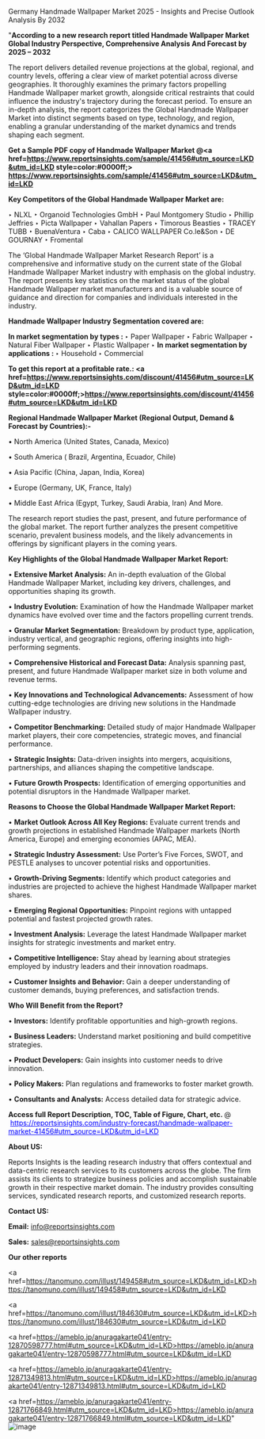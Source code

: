 Germany Handmade Wallpaper Market 2025 - Insights and Precise Outlook Analysis By 2032

"<strong>According to a new research report titled Handmade Wallpaper Market Global Industry Perspective, Comprehensive Analysis And Forecast by 2025 – 2032</strong>

The report delivers detailed revenue projections at the global, regional, and country levels, offering a clear view of market potential across diverse geographies. It thoroughly examines the primary factors propelling Handmade Wallpaper market growth, alongside critical restraints that could influence the industry's trajectory during the forecast period. To ensure an in-depth analysis, the report categorizes the Global Handmade Wallpaper Market into distinct segments based on type, technology, and region, enabling a granular understanding of the market dynamics and trends shaping each segment.

<strong>Get a Sample PDF copy of Handmade Wallpaper Market </strong><strong>@<a href=https://www.reportsinsights.com/sample/41456#utm_source=LKD&utm_id=LKD style=color:#0000ff;> https://www.reportsinsights.com/sample/41456#utm_source=LKD&utm_id=LKD</a></strong></font>

<strong>Key Competitors of the Global Handmade Wallpaper Market are:</strong>

‣ NLXL
‣ Organoid Technologies GmbH
‣ Paul Montgomery Studio
‣ Phillip Jeffries
‣ Picta Wallpaper
‣ Vahallan Papers
‣ Timorous Beasties
‣ TRACEY TUBB
‣ BuenaVentura
‣ Caba
‣ CALICO WALLPAPER Co.le&Son
‣ DE GOURNAY
‣ Fromental

The ‘Global Handmade Wallpaper Market Research Report’ is a comprehensive and informative study on the current state of the Global Handmade Wallpaper Market industry with emphasis on the global industry. The report presents key statistics on the market status of the global Handmade Wallpaper market manufacturers and is a valuable source of guidance and direction for companies and individuals interested in the industry.

<strong>Handmade Wallpaper Industry Segmentation covered are:</strong>

<strong>In market segmentation by types : </strong>
‣ Paper Wallpaper
‣ Fabric Wallpaper
‣ Natural Fiber Wallpaper
‣ Plastic Wallpaper
‣ 
<strong>In market segmentation by applications : </strong>
‣ Household
‣ Commercial

<strong>To get this report at a profitable rate.: <a href=https://www.reportsinsights.com/discount/41456#utm_source=LKD&utm_id=LKD style=color:#0000ff;>https://www.reportsinsights.com/discount/41456#utm_source=LKD&utm_id=LKD</a></strong></font>

<strong>Regional Handmade Wallpaper Market (Regional Output, Demand &amp; Forecast by Countries):-</strong>

• North America (United States, Canada, Mexico)

• South America ( Brazil, Argentina, Ecuador, Chile)

• Asia Pacific (China, Japan, India, Korea)

• Europe (Germany, UK, France, Italy)

• Middle East Africa (Egypt, Turkey, Saudi Arabia, Iran) And More.

The research report studies the past, present, and future performance of the global market. The report further analyzes the present competitive scenario, prevalent business models, and the likely advancements in offerings by significant players in the coming years.

<strong>Key Highlights of the Global Handmade Wallpaper Market Report:</strong>

• <strong>Extensive Market Analysis:</strong> An in-depth evaluation of the Global Handmade Wallpaper Market, including key drivers, challenges, and opportunities shaping its growth.

• <strong>Industry Evolution:</strong> Examination of how the Handmade Wallpaper market dynamics have evolved over time and the factors propelling current trends.

• <strong>Granular Market Segmentation:</strong> Breakdown by product type, application, industry vertical, and geographic regions, offering insights into high-performing segments.

• <strong>Comprehensive Historical and Forecast Data:</strong> Analysis spanning past, present, and future Handmade Wallpaper market size in both volume and revenue terms.

• <strong>Key Innovations and Technological Advancements:</strong> Assessment of how cutting-edge technologies are driving new solutions in the Handmade Wallpaper industry.

• <strong>Competitor Benchmarking:</strong> Detailed study of major Handmade Wallpaper market players, their core competencies, strategic moves, and financial performance.

• <strong>Strategic Insights:</strong> Data-driven insights into mergers, acquisitions, partnerships, and alliances shaping the competitive landscape.

• <strong>Future Growth Prospects:</strong> Identification of emerging opportunities and potential disruptors in the Handmade Wallpaper market.

<strong>Reasons to Choose the Global Handmade Wallpaper Market Report:</strong>

• <strong>Market Outlook Across All Key Regions:</strong> Evaluate current trends and growth projections in established Handmade Wallpaper markets (North America, Europe) and emerging economies (APAC, MEA).

• <strong>Strategic Industry Assessment:</strong> Use Porter’s Five Forces, SWOT, and PESTLE analyses to uncover potential risks and opportunities.

• <strong>Growth-Driving Segments:</strong> Identify which product categories and industries are projected to achieve the highest Handmade Wallpaper market shares.

• <strong>Emerging Regional Opportunities:</strong> Pinpoint regions with untapped potential and fastest projected growth rates.

• <strong>Investment Analysis:</strong> Leverage the latest Handmade Wallpaper market insights for strategic investments and market entry.

• <strong>Competitive Intelligence:</strong> Stay ahead by learning about strategies employed by industry leaders and their innovation roadmaps.

• <strong>Customer Insights and Behavior:</strong> Gain a deeper understanding of customer demands, buying preferences, and satisfaction trends.

<strong>Who Will Benefit from the Report?</strong>

• <strong>Investors:</strong> Identify profitable opportunities and high-growth regions.

• <strong>Business Leaders:</strong> Understand market positioning and build competitive strategies.

• <strong>Product Developers:</strong> Gain insights into customer needs to drive innovation.

• <strong>Policy Makers:</strong> Plan regulations and frameworks to foster market growth.

• <strong>Consultants and Analysts:</strong> Access detailed data for strategic advice.
</ul>
<strong>Access full Report Description, TOC, Table of Figure, Chart, etc. </strong>@  <a href=https://reportsinsights.com/industry-forecast/handmade-wallpaper-market-41456#utm_source=LKD&utm_id=LKD style=color:#0000ff;>https://reportsinsights.com/industry-forecast/handmade-wallpaper-market-41456#utm_source=LKD&utm_id=LKD</a></font>

<strong><strong>About US</strong>:</strong>

Reports Insights is the leading research industry that offers contextual and data-centric research services to its customers across the globe. The firm assists its clients to strategize business policies and accomplish sustainable growth in their respective market domain. The industry provides consulting services, syndicated research reports, and customized research reports.

<strong>Contact US:</strong>

<p class=""""><b>Email:</b> <a href=mailto:info@reportsinsights.com>info@reportsinsights.com</a></p>
<p class=""""><b>Sales:</b> <a href=mailto:sales@reportsinsights.com>sales@reportsinsights.com</a></p>

<strong>Our other reports</strong>

<a href=https://tanomuno.com/illust/149458#utm_source=LKD&utm_id=LKD>https://tanomuno.com/illust/149458#utm_source=LKD&utm_id=LKD</a>

<a href=https://tanomuno.com/illust/184630#utm_source=LKD&utm_id=LKD>https://tanomuno.com/illust/184630#utm_source=LKD&utm_id=LKD</a>

<a href=https://ameblo.jp/anuragakarte041/entry-12870598777.html#utm_source=LKD&utm_id=LKD>https://ameblo.jp/anuragakarte041/entry-12870598777.html#utm_source=LKD&utm_id=LKD</a>

<a href=https://ameblo.jp/anuragakarte041/entry-12871349813.html#utm_source=LKD&utm_id=LKD>https://ameblo.jp/anuragakarte041/entry-12871349813.html#utm_source=LKD&utm_id=LKD</a>

<a href=https://ameblo.jp/anuragakarte041/entry-12871766849.html#utm_source=LKD&utm_id=LKD>https://ameblo.jp/anuragakarte041/entry-12871766849.html#utm_source=LKD&utm_id=LKD</a>"
![image](https://github.com/user-attachments/assets/0b23df9a-e278-46de-a303-254cd76c7898)
